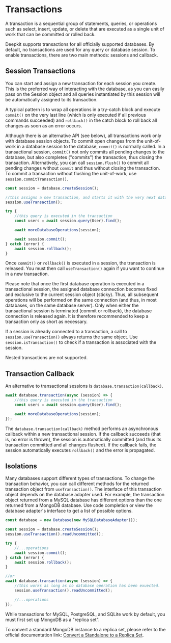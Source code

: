 # Transactions

A transaction is a sequential group of statements, queries, or operations such as select, insert, update, or delete that are executed as a single unit of work that can be committed or rolled back.

Deepkit supports transactions for all officially supported databases. By default, no transactions are used for any query or database session. To enable transactions, there are two main methods: sessions and callback.

## Session Transactions

You can start and assign a new transaction for each session you create. This is the preferred way of interacting with the database, as you can easily pass on the Session object and all queries instantiated by this session will be automatically assigned to its transaction.

A typical pattern is to wrap all operations in a try-catch block and execute `commit()` on the very last line (which is only executed if all previous commands succeeded) and `rollback()` in the catch block to roll back all changes as soon as an error occurs.

Although there is an alternative API (see below), all transactions work only with database session objects. To commit open changes from the unit-of-work in a database session to the database, `commit()` is normally called. In a transactional session, `commit()` not only commits all pending changes to the database, but also completes ("commits") the transaction, thus closing the transaction. Alternatively, you can call `session.flush()` to commit all pending changes without `commit` and thus without closing the transaction. To commit a transaction without flushing the unit-of-work, use `session.commitTransaction()`.

```typescript
const session = database.createSession();

//this assigns a new transaction, and starts it with the very next database operation.
session.useTransaction();

try {
    //this query is executed in the transaction
    const users = await session.query(User).find();

    await moreDatabaseOperations(session);

    await session.commit();
} catch (error) {
    await session.rollback();
}
```

Once `commit()` or `rollback()` is executed in a session, the transaction is released. You must then call `useTransaction()` again if you want to continue in a new transaction.

Please note that once the first database operation is executed in a transactional session, the assigned database connection becomes fixed and exclusive to the current session object (sticky). Thus, all subsequent operations will be performed on the same connection (and thus, in most databases, on the same database server). Only when either the transactional session is terminated (commit or rollback), the database connection is released again. It is therefore recommended to keep a transaction only as short as necessary.

If a session is already connected to a transaction, a call to `session.useTransaction()` always returns the same object. Use `session.isTransaction()` to check if a transaction is associated with the session.

Nested transactions are not supported.

## Transaction Callback

An alternative to transactional sessions is `database.transaction(callback)`.

```typescript
await database.transaction(async (session) => {
    //this query is executed in the transaction
    const users = await session.query(User).find();

    await moreDatabaseOperations(session);
});
```

The `database.transaction(callback)` method performs an asynchronous callback within a new transactional session. If the callback succeeds (that is, no error is thrown), the session is automatically committed (and thus its transaction committed and all changes flushed). If the callback fails, the session automatically executes `rollback()` and the error is propagated.

## Isolations

Many databases support different types of transactions. To change the transaction behavior, you can call different methods for the returned transaction object from `useTransaction()`. The interface of this transaction object depends on the database adapter used. For example, the transaction object returned from a MySQL database has different options than the one returned from a MongoDB database. Use code completion or view the database adapter's interface to get a list of possible options.

```typescript
const database = new Database(new MySQLDatabaseAdapter());

const session = database.createSession();
session.useTransaction().readUncommitted();

try {
    //...operations
    await session.commit();
} catch (error) {
    await session.rollback();
}

//or
await database.transaction(async (session) => {
    //this works as long as no database operation has been exuected.
    session.useTransaction().readUncommitted();

    //...operations
});
```

While transactions for MySQL, PostgreSQL, and SQLite work by default, you must first set up MongoDB as a "replica set".

To convert a standard MongoDB instance to a replica set, please refer to the official documentation link:
[Convert a Standalone to a Replica Set](https://docs.mongodb.com/manual/tutorial/convert-standalone-to-replica-set).
